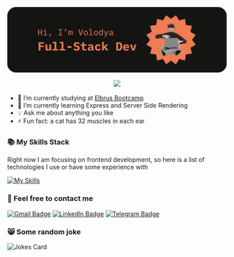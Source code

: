 ![Greeting](header3-01.png)

<p align="center">
  <a href="https://github.com/DenverCoder1/readme-typing-svg"><img src="https://readme-typing-svg.herokuapp.com?font=Fira+Code&duration=4000&pause=1000&color=FF7F50&center=true&lines=I'm+always+learning+new+things;And+looking+for+new+opportunities;Welcome+aboard+and+have+fun!"></a>
</p>

- 🔭 I’m currently studying at [Elbrus Bootcamp](https://elbrusboot.camp/)
- 🌱 I’m currently learning Express and Server Side Rendering
- 💡 Ask me about anything you like
- ⚡ Fun fact: a cat has 32 muscles in each ear

### 📚 My Skills Stack

Right now I am focusing on frontend development, so here is a list of technologies I use or have some experience with

[![My Skills](https://skillicons.dev/icons?i=html,css,tailwind,bootstrap,js,nodejs,postgres,bash,git,github&perline=10)](https://skillicons.dev)

### 💬 Feel free to contact me

[![Gmail Badge](https://img.shields.io/badge/Gmail-D14836?style=for-the-badge&logo=gmail&logoColor=white)](mailto:vladimir.yevseev@gmail.com)
[![LinkedIn Badge](https://img.shields.io/badge/LinkedIn-0077B5?style=for-the-badge&logo=linkedin&logoColor=white)](https://www.linkedin.com/in/vvolodya-evseev/)
[![Telegram Badge](https://img.shields.io/badge/Telegram-2CA5E0?style=for-the-badge&logo=telegram&logoColor=white)](https://t.me/vVladimirEvseev)


### 😸 Some random joke

![Jokes Card](https://readme-jokes.vercel.app/api?theme=watermelon)




